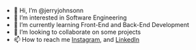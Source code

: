 - 👋 Hi, I’m @jerryjohnsonn
- 👀 I’m interested in Software Engineering
- 🌱 I’m currently learning Front-End and Back-End Development
- 💞️ I’m looking to collaborate on some projects
- 📫 How to reach me
<a href="https://www.instagram.com/jerryjohn__n/" target="_blank">Instagram</a>, and
<a href="https://www.linkedin.com/in/jerry-johnson-b77250208/" target="_blank">LinkedIn</a>
<!---
jerryjohnsonn/jerryjohnsonn is a ✨ special ✨ repository because its `README.md` (this file) appears on your GitHub profile.
You can click the Preview link to take a look at your changes.
--->
